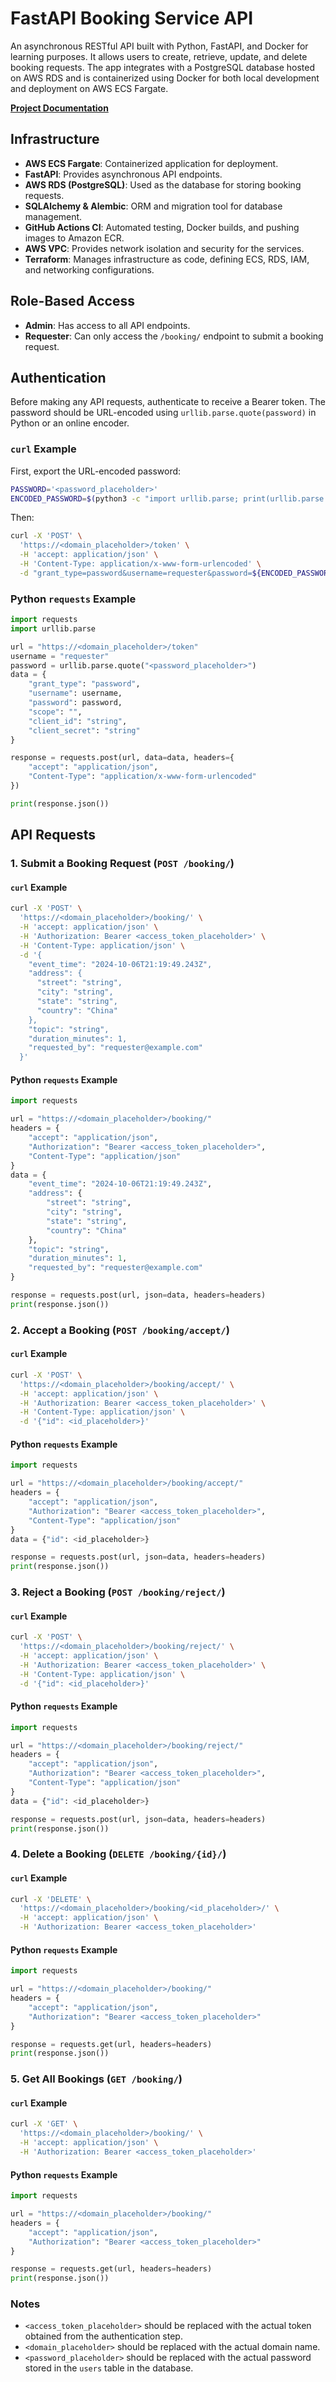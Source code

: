 # FastAPI Booking Service API 

An asynchronous RESTful API built with Python, FastAPI, and Docker for learning purposes. It allows users to create, retrieve, update, and delete booking requests. The app integrates with a PostgreSQL database hosted on AWS RDS and is containerized using Docker for both local development and deployment on AWS ECS Fargate.

[**Project Documentation**](https://yangwu1227.github.io/booking-service-api/)

## Infrastructure

- **AWS ECS Fargate**: Containerized application for deployment.
- **FastAPI**: Provides asynchronous API endpoints.
- **AWS RDS (PostgreSQL)**: Used as the database for storing booking requests.
- **SQLAlchemy & Alembic**: ORM and migration tool for database management.
- **GitHub Actions CI**: Automated testing, Docker builds, and pushing images to Amazon ECR.
- **AWS VPC**: Provides network isolation and security for the services.
- **Terraform**: Manages infrastructure as code, defining ECS, RDS, IAM, and networking configurations.

## Role-Based Access

- **Admin**: Has access to all API endpoints.
- **Requester**: Can only access the `/booking/` endpoint to submit a booking request.

## Authentication

Before making any API requests, authenticate to receive a Bearer token. The password should be URL-encoded using `urllib.parse.quote(password)` in Python or an online encoder.

### `curl` Example

First, export the URL-encoded password:

```bash 
PASSWORD='<password_placeholder>'
ENCODED_PASSWORD=$(python3 -c "import urllib.parse; print(urllib.parse.quote('${PASSWORD}'))")
```

Then:

```bash
curl -X 'POST' \
  'https://<domain_placeholder>/token' \
  -H 'accept: application/json' \
  -H 'Content-Type: application/x-www-form-urlencoded' \
  -d "grant_type=password&username=requester&password=${ENCODED_PASSWORD}&scope=&client_id=string&client_secret=string"
```

### Python `requests` Example

```python
import requests
import urllib.parse

url = "https://<domain_placeholder>/token"
username = "requester"
password = urllib.parse.quote("<password_placeholder>")
data = {
    "grant_type": "password",
    "username": username,
    "password": password,
    "scope": "",
    "client_id": "string",
    "client_secret": "string"
}

response = requests.post(url, data=data, headers={
    "accept": "application/json",
    "Content-Type": "application/x-www-form-urlencoded"
})

print(response.json())
```

## API Requests

### 1. Submit a Booking Request (`POST /booking/`)

#### `curl` Example

```bash
curl -X 'POST' \
  'https://<domain_placeholder>/booking/' \
  -H 'accept: application/json' \
  -H 'Authorization: Bearer <access_token_placeholder>' \
  -H 'Content-Type: application/json' \
  -d '{
    "event_time": "2024-10-06T21:19:49.243Z",
    "address": {
      "street": "string",
      "city": "string",
      "state": "string",
      "country": "China"
    },
    "topic": "string",
    "duration_minutes": 1,
    "requested_by": "requester@example.com"
  }'
```

#### Python `requests` Example

```python
import requests

url = "https://<domain_placeholder>/booking/"
headers = {
    "accept": "application/json",
    "Authorization": "Bearer <access_token_placeholder>",
    "Content-Type": "application/json"
}
data = {
    "event_time": "2024-10-06T21:19:49.243Z",
    "address": {
        "street": "string",
        "city": "string",
        "state": "string",
        "country": "China"
    },
    "topic": "string",
    "duration_minutes": 1,
    "requested_by": "requester@example.com"
}

response = requests.post(url, json=data, headers=headers)
print(response.json())
```

### 2. Accept a Booking (`POST /booking/accept/`)

#### `curl` Example

```bash
curl -X 'POST' \
  'https://<domain_placeholder>/booking/accept/' \
  -H 'accept: application/json' \
  -H 'Authorization: Bearer <access_token_placeholder>' \
  -H 'Content-Type: application/json' \
  -d '{"id": <id_placeholder>}'
```

#### Python `requests` Example

```python
import requests

url = "https://<domain_placeholder>/booking/accept/"
headers = {
    "accept": "application/json",
    "Authorization": "Bearer <access_token_placeholder>",
    "Content-Type": "application/json"
}
data = {"id": <id_placeholder>}

response = requests.post(url, json=data, headers=headers)
print(response.json())
```

### 3. Reject a Booking (`POST /booking/reject/`)

#### `curl` Example

```bash
curl -X 'POST' \
  'https://<domain_placeholder>/booking/reject/' \
  -H 'accept: application/json' \
  -H 'Authorization: Bearer <access_token_placeholder>' \
  -H 'Content-Type: application/json' \
  -d '{"id": <id_placeholder>}'
```

#### Python `requests` Example

```python
import requests

url = "https://<domain_placeholder>/booking/reject/"
headers = {
    "accept": "application/json",
    "Authorization": "Bearer <access_token_placeholder>",
    "Content-Type": "application/json"
}
data = {"id": <id_placeholder>}

response = requests.post(url, json=data, headers=headers)
print(response.json())
```

### 4. Delete a Booking (`DELETE /booking/{id}/`)

#### `curl` Example

```bash
curl -X 'DELETE' \
  'https://<domain_placeholder>/booking/<id_placeholder>/' \
  -H 'accept: application/json' \
  -H 'Authorization: Bearer <access_token_placeholder>'
```

#### Python `requests` Example

```python
import requests

url = "https://<domain_placeholder>/booking/"
headers = {
    "accept": "application/json",
    "Authorization": "Bearer <access_token_placeholder>"
}

response = requests.get(url, headers=headers)
print(response.json())
```

### 5. Get All Bookings (`GET /booking/`)

#### `curl` Example

```bash
curl -X 'GET' \
  'https://<domain_placeholder>/booking/' \
  -H 'accept: application/json' \
  -H 'Authorization: Bearer <access_token_placeholder>'
```

#### Python `requests` Example

```python
import requests

url = "https://<domain_placeholder>/booking/"
headers = {
    "accept": "application/json",
    "Authorization": "Bearer <access_token_placeholder>"
}

response = requests.get(url, headers=headers)
print(response.json())
```

### Notes

- `<access_token_placeholder>` should be replaced with the actual token obtained from the authentication step.
- `<domain_placeholder>` should be replaced with the actual domain name.
- `<password_placeholder>` should be replaced with the actual password stored in the `users` table in the database.
